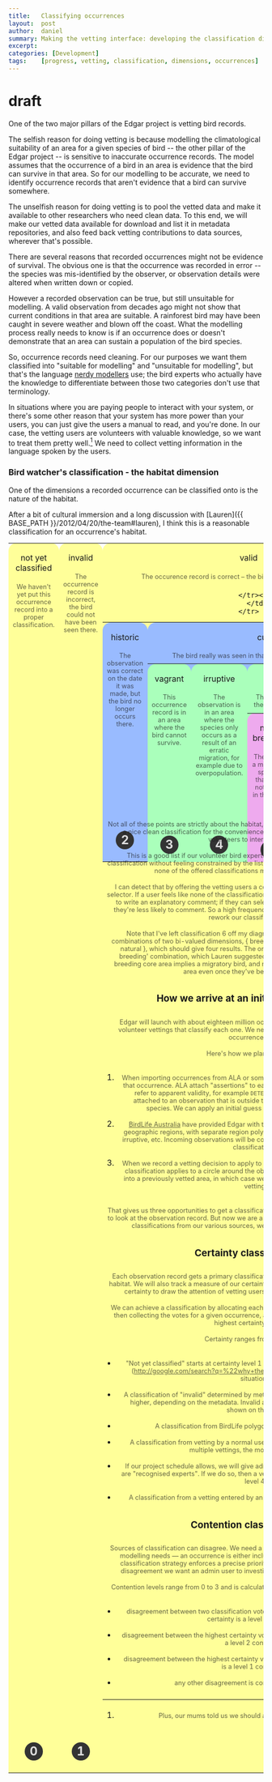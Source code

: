 ```yaml
---
title:   Classifying occurrences
layout:  post
author:  daniel
summary: Making the vetting interface: developing the classification dimensions for occurrences
excerpt: 
categories: [Development]
tags:    [progress, vetting, classification, dimensions, occurrences]
---
```


# draft

One of the two major pillars of the Edgar project is vetting bird records.

The selfish reason for doing vetting is because modelling
the climatological suitability of an area for a given species of bird -- the
other pillar of the Edgar project -- 
is sensitive to inaccurate occurrence records.  The model assumes that
the occurrence of a bird in an area is evidence that the bird can 
survive in that area.  So for our modelling to be accurate, we need to
identify occurrence records that aren't evidence that a bird can
survive somewhere.

The unselfish reason for doing vetting is to pool the vetted data and make
it available to other researchers who need clean data.  To this end, we
will make our vetted data available for download and list it in metadata 
repositories, and also feed back vetting contributions to data sources, wherever
that's possible.

There are several reasons that recorded occurrences might not be evidence of
survival.  The obvious one is that the occurrence was recorded in error
-- the species was mis-identified by the observer, or observation details
were altered when written down or copied.

However a recorded observation can be true, but still unsuitable for 
modelling.  A valid observation from decades ago might not show that 
current conditions in that area are suitable.  A rainforest bird may have
been caught in severe weather and blown off the coast.  What the
modelling process really needs to know is if an occurrence does or 
doesn't demonstrate that an area can sustain a population of the bird 
species.

So, occurrence records need cleaning.  For our purposes we want them
classified into "suitable for modelling" and "unsuitable for modelling",
but that's the language 
[nerdy modellers](http://www.jjvanderwal.com/publications) use; the 
bird experts who actually have the knowledge to differentiate between 
those two categories don't use that terminology.

In situations where you are paying people to interact with your system,
or there's some other reason that your system has more power than your
users, you can just give the users a manual to read, and you're done.  In
our case, the vetting users are volunteers with valuable knowledge, so
we want to treat them pretty well.[^1]  We need to collect vetting
information in the language spoken by the users.

[^1]: Plus, our mums told us we should always treat everyone well.

### Bird watcher's classification - the habitat dimension

One of the dimensions a recorded occurrence can be classified onto is
the nature of the habitat.

After a bit of cultural immersion and a long discussion with 
[Lauren]({{ BASE_PATH }}/2012/04/20/the-team#lauren), I think this is
a reasonable classification for an occurrence's habitat.

<style>
    table.occurrenceclassification, table.occurrenceclassification table {
        border-spacing: 0.666em;
        margin: 0 0 -5.666em;
    }

    .occurrenceclassification td { 
        position: relative;
        vertical-align: top;
        text-align: center;
        padding: 0.5em 0 5em;
        -webkit-border-top-left-radius: 1em;
        -webkit-border-top-right-radius: 1em;
        -moz-border-radius-topleft: 1em;
        -moz-border-radius-topright: 1em;
        border-top-left-radius: 1em;
        border-top-right-radius: 1em;
    }
/* grey levels
    .occurrenceclassification td { background-color: #eee; }
    .occurrenceclassification td td { background-color: #ddd; }
    .occurrenceclassification td td td { background-color: #ccc; }
    .occurrenceclassification td td td td { background-color: #bbb; }
*/

/* alternating grey
    .occurrenceclassification td { background-color: #eee; }
    .occurrenceclassification td td { background-color: #ccc; }
    .occurrenceclassification td td td { background-color: #eee; }
    .occurrenceclassification td td td td { background-color: #ccc; }
*/

    .occurrenceclassification td { background-color: #ff9; }
    .occurrenceclassification td td { background-color: #9bf; }
    .occurrenceclassification td td td { background-color: #afb; }
    .occurrenceclassification td td td td { background-color: #eae; }

    .occurrenceclassification h1, .occurrenceclassification p {
        margin: 0;
        padding: 0.666em;
        font-size: inherit;
        font-weight: inherit;
    }

    .occurrenceclassification p {
        font-size: 80%;
        opacity: 0.66;
    }

    .occurrenceclassification span.category {
        position: absolute;
        font-size: 150%;
        line-height: 1.5em;
        font-weight: bold;
        width: 1.5em;
        height: 1.5em;
        background: #333;
        color: #ddd;
        bottom: 1em;
        left: 50%;
        margin: 0 0 0 -0.75em;
        -webkit-border-radius: 50%;
        -moz-border-radius: 50%;
        border-radius: 50%;        
    }
</style>
<table class="occurrenceclassification">
    <tr>
        <td>
            <h1>not yet classified</h1>
            <p>
                We haven't yet put this occurrence record into a proper classification.
            </p>
            <span class="category">0</span>
        </td><td>
            <h1>invalid</h1>
            <p>
                The occurrence record is incorrect, the bird could not have been seen there.
            </p>
            <span class="category">1</span>
        </td><td>
            <h1>valid</h1>
            <p>
                The occurence record is correct &ndash; the bird really was seen in that spot.
            </p>
            <table><tr>
                <td>
                    <h1>historic</h1>
                    <p>
                        The observation was correct on the date it was
                        made, but the bird no longer occurs there.
                    </p>
                    <span class="category">2</span>
                </td><td>
                    <h1>current</h1>
                    <p>
                        The bird really was seen in that spot, and still
                        occurs there today.
                    </p>
                    <table><tr>
                        <td>
                            <h1>vagrant</h1>
                            <p>
                                This occurrence record is in an area where 
                                the bird cannot survive.
                            </p>
                            <span class="category">3</span>
                        </td><td>
                            <h1>irruptive</h1>
                            <p>
                                The observation is in an area where the 
                                species only occurs as a result of 
                                an erratic migration, for example due to 
                                overpopulation.
                            </p>
                            <span class="category">4</span>
                        </td><td>
                            <h1>core</h1>
                            <p>
                                This occurrence record is in an area where 
                                the bird can survive and the species persist.
                            </p>
                            <table><tr>
                                <td>
                                    <h1>non-breeding</h1>
                                    <p>
                                        The bird is a migratory species that does
                                        not breed in the area.
                                    </p>
                                    <span class="category">5</span>
                                </td><td>
                                    <h1>breeding (and non-migratory)</h1>
                                    <p>
                                        The bird breeds in this area.  If it is a
                                        non-migratory species, it lives here all
                                        year round.
                                    </p>
                                    <span class="category">7</span>
                                </td><td>
                                    <h1>introduced breeding (and non-migratory)</h1>
                                    <p>
                                        The bird breeds in this area, but was introduced
                                        and did not occur here naturally.
                                    </p>
                                    <span class="category">8</span>
                                </td>
                            </tr></table>
                        </td>
                    </tr></table>
                </td>

            </tr></table>
        </td>
    </tr>
</table>

Not all of these points are strictly about the habitat, but I've
sacrificed the pleasure of seeing a nice clean classification for 
the convenience of having a single dimension for our volunteers
to interact with.

This is a good list if our volunteer bird experts feel like they
can choose the right classification without feeling constrained 
by the list they have to choose from.  It's a bad list if none of
the offered classifications match the expert's opinion.

I can detect that by offering the vetting users a comments box 
as well as a classification selector.  If a user feels like none
of the classifications offered are suitable, they're more likely
to write an explanatory comment; if they can select a completely
suitable classification, they're less likely to comment.  So a
high frequency of comments could mean we need to rework our
classifications.

Note that I've left classification 6 off my diagram.  The last
three pinkish ones are combinations of two bi-valued dimensions,
{ breeding | non-breeding } and { introduced | natural }, which
should give four results.  The one I've left out is the 
'introduced non-breeding' combination, which Lauren suggested
was unreasonable given that a non-breeding core area implies a
migratory bird, and migratory birds are unlikely to stay in an
area even once they've been "introduced".

### How we arrive at an initial classification

Edgar will launch with about eighteen million occurrences.
That's too many to rely on volunteer vettings that classify 
each one.  We need to have some way to auto-classify 
occurrences.

Here's how we plan to do it:

1. When importing occurrences from ALA or some other source,
examine the metadata for that occurrence.  ALA attach 
"assertions" to each recorded observation, some of which 
refer to apparent validity, for example <code>DETECTED_OUTLIER_ENVIRONMENTAL</code>
which is attached to an observation that is outside the normal
environmental range of the species.  We can apply an initial
guess at validity using those assertions.

1. [BirdLife Australia](http://www.birdlife.org.au/) have
provided Edgar with the accepted ranges for bird species as
geographic regions, with separate region polygons differentiating
ranges that are core, irruptive, etc.  Incoming observations
will be compared against those regions to suggest 
classifications.

1. When we record a vetting decision to apply to a observation,
we will assume the vetting classification applies to a circle
around the observation.  So a new occurrence may fall into a
previously vetted area, in which case we can apply the 
classification given in the vetting.

That gives us three opportunities to get a classification 
before we ask a volunteer bird expert to look at the 
observation record.  But now we are a
[man with two watches](http://en.wikipedia.org/wiki/Segal's_law);
if we get differing classifications from our various sources,
we have some ambiguity to resolve.

### Certainty classification

Each observation record gets a primary classification 
about the observation's validity and habitat.  We will also
track a measure of our certainty in that classification.
Later we may use certainty to draw the attention of vetting
users to classifications we aren't sure of.

We can achieve a classification by allocating each classifying
mechanism a certainty level, then collecting the votes for
a given occurrence, and choosing the classification with the
highest certainty level.

Certainty ranges from 0 to 6.

- "Not yet classified" starts at certainty level 1 (I'm 
reserving 0 for some future
"[wtf!?](http://google.com/search?q=%22why+the+face%22+%22modern+family%22"
situation).

- A classification of "invalid" determined by metadata about
the occurrence may be 2 or higher, depending on the metadata.
Invalid at certainty levels 4 and 5 might not be shown on 
the map.

- A classification from BirdLife polygons gives a certainty
level of 2.

- A classification from vetting by a normal user will give
certainty level 3.  If there are multiple vettings, the most
recent one wins.

- If our project schedule allows, we will give admin users the
ability to mark some users are "recognised experts".  If we
do so, then a vetting by an expert user will give certainty
level 4.

- A classification from a vetting entered by an admin user
gives a certainty level of 6.

### Contention classification

Sources of classification can disagree.  We need a single 
primary classification to serve our modelling needs &mdash; 
an occurrence is either included in the modelling or not
&mdash; so our classification strategy enforces a precise
priority of classification, but where there is disagreement
we want an admin user to investigate further, and resolve the
conflict.

Contention levels range from 0 to 3 and is calculated by
looking at the classification votes.

- disagreement between two classification votes where both
are at the highest level of certainty is a level 3 contention.

- disagreement between the highest certainty vote and a 
certainty vote one point lower is a level 2 contention.

- disagreement between the highest certainty vote and a 
vote two certainty points lower is a level 1 contention.

- any other disagreement is considered uncontentious.

